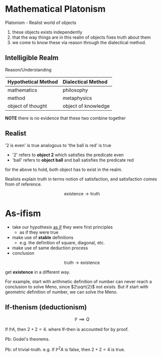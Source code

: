 # Mathematical Platonism

Platonism - Realist world of objects

1. these objects exists independently
2. that the way things are in this realm of objects fixes truth about them
3. we come to know these via reason through the dialectical method.

## Intelligible  Realm

Reason/Understanding

| Hypothetical Method | Dialectical Method  |
|:--------------------|:--------------------|
| mathematics         | philosophy          |
| method              | metaphysics         |
| object of thought   | object of knowledge |

**NOTE** there is no evidence that these two combine together

## Realist

'2 is even' is true analogous to 'the ball is red' is true
* '2' refers to **object 2** which satisfies the predicate even
* 'ball' refers to **object ball** and ball satisfies the predicate red

for the above to hold, both object has to exist in the realm.

Realists explain truth in terms notion of satisfaction, 
and satisfaction comes from of reference.

$$
\text{existence} \rightarrow \text{truth}
$$

# As-ifism
* take our hypothesis <u>as if</u> they were first principles
  + as if they were true
* make use of **stable** definitions
  + e.g. the definition of square, diagonal, etc.
* make use of same deduction process
* conclusion

$$
\text{truth} \rightarrow \text{existence}
$$

get **existence** in a different way.

For example, 
start with arithmetic definition of number can never reach a conclusion to solve Meno, 
since $2\sqrt{2}$ not exists.
But if start with geometric definition of number, we can solve the Meno.

## If-thenism (deductionism)

$$
\mathbb{P} \implies Q
$$

If $\mathbb{P} A$, then $2 + 2 = 4$.
where If-then is accounted for by proof.

Pb: Godel's theorems.

Pb: of trivial-truth. e.g. if $\mathbb{P}^2 A$ is false, then $2 + 2 = 4$ is true.
